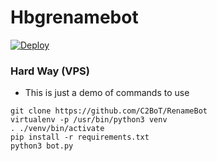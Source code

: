 # Hbgrenamebot

[![Deploy](https://www.herokucdn.com/deploy/button.svg)](https://heroku.com/deploy?template=https://github.com/muzzu2/hbgrenamebot)

### Hard Way (VPS)
* This is just a demo of commands to use
```
git clone https://github.com/C2BoT/RenameBot
virtualenv -p /usr/bin/python3 venv
. ./venv/bin/activate
pip install -r requirements.txt
python3 bot.py
```
